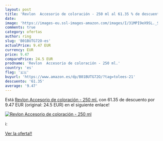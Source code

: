 ```yaml
---
layout: post
title: 'Revlon  Accesorio de coloración - 250 ml al 61.35 % de descuento'
date: 
image: 'https://images-eu.ssl-images-amazon.com/images/I/31MPI9eX9SL._SL200_.jpg'
comments: true
category: ofertas
author: ring
slug: 'B01BUTG72O-es'
actualPrice: 9.47 EUR
currency: EUR
price: 9.47
comparePrice: 24.5 EUR
prodname: 'Revlon  Accesorio de coloración - 250 ml.'
country: 'es'
flag: '🇪🇸'
buyurl: 'https://www.amazon.es/dp/B01BUTG72O/?tag=tolees-21'
descuento: '61.35'
average: '9.47'
---
```


Está [Revlon  Accesorio de coloración - 250 ml.](https://www.amazon.es/dp/B01BUTG72O/?tag=tolees-21) con 61.35 de descuento por 9.47 EUR (original: 24.5 EUR) en el siguiente enlace!

[![Revlon  Accesorio de coloración - 250 ml](https://images-eu.ssl-images-amazon.com/images/I/31MPI9eX9SL._SL200_.jpg)](https://www.amazon.es/dp/B01BUTG72O/?tag=tolees-21)

ℹ️:


[Ver la oferta!!](https://www.amazon.es/dp/B01BUTG72O/?tag=tolees-21)
